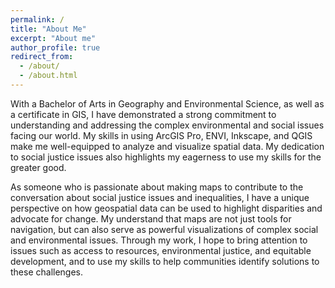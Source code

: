 ```yaml
---
permalink: /
title: "About Me"
excerpt: "About me"
author_profile: true
redirect_from: 
  - /about/
  - /about.html
---
```

 With a Bachelor of Arts in Geography and Environmental Science, as well as a certificate in GIS, I have demonstrated a strong commitment to understanding and addressing the complex environmental and social issues facing our world. My skills in using ArcGIS Pro, ENVI, Inkscape, and QGIS make me well-equipped to analyze and visualize spatial data. My dedication to social justice issues also highlights my eagerness to use my skills for the greater good.

As someone who is passionate about making maps to contribute to the conversation about social justice issues and inequalities, I have a unique perspective on how geospatial data can be used to highlight disparities and advocate for change. My understand that maps are not just tools for navigation, but can also serve as powerful visualizations of complex social and environmental issues. Through my work, I hope to bring attention to issues such as access to resources, environmental justice, and equitable development, and to use my skills to help communities identify solutions to these challenges.




